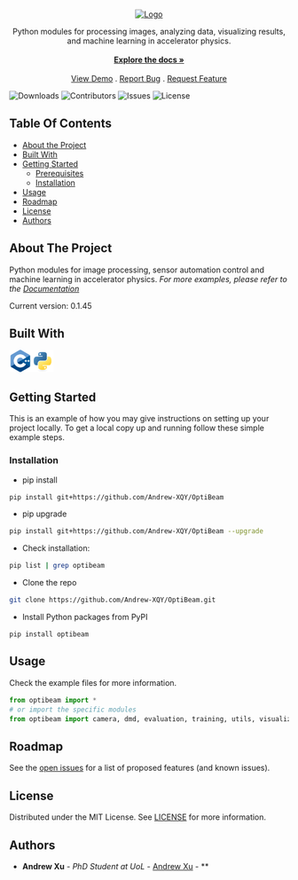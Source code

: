 <br/>
<p align="center">
  <a href="https://github.com/Andrew-XQY/OptiBeam">
    <img src="https://github.com/Andrew-XQY/OptiBeam/assets/26278255/59e6e340-e3c1-4b4b-8762-5f73c1ca44bd" alt="Logo" width="128" height="128">
  </a>

  <!-- <h3 align="center">OptiBeam -->
</h3>

  <p align="center">
    Python modules for processing images, analyzing data, visualizing results, and machine learning in accelerator physics.
    <br/>
    <br/>
    <a href="https://andrew-xqy.github.io/OptiBeam/"><strong>Explore the docs »</strong></a>
    <br/>
    <br/>
    <a href="https://andrew-xqy.github.io/OptiBeam/">View Demo</a>
    .
    <a href="https://github.com/Andrew-XQY/OptiBeam/issues">Report Bug</a>
    .
    <a href="https://github.com/Andrew-XQY/OptiBeam/issues">Request Feature</a>
  </p>
</p>

![Downloads](https://img.shields.io/github/downloads/Andrew-XQY/OptiBeam/total) ![Contributors](https://img.shields.io/github/contributors/Andrew-XQY/OptiBeam?color=dark-green) ![Issues](https://img.shields.io/github/issues/Andrew-XQY/OptiBeam) ![License](https://img.shields.io/github/license/Andrew-XQY/OptiBeam) 

## Table Of Contents

* [About the Project](#about-the-project)
* [Built With](#built-with)
* [Getting Started](#getting-started)
  * [Prerequisites](#prerequisites)
  * [Installation](#installation)
* [Usage](#usage)
* [Roadmap](#roadmap)
* [License](#license)
* [Authors](#authors)

## About The Project

<!-- ![Screen Shot](images/screenshot.png) -->

Python modules for image processing, sensor automation control and machine learning in accelerator physics. 
 _For more examples, please refer to the [Documentation](https://andrew-xqy.github.io/OptiBeam/)_

Current version: 0.1.45

## Built With

<a href="https://docs.microsoft.com/en-us/cpp/standard-library/cpp-standard-library-reference?view=msvc-160"><img src="https://raw.githubusercontent.com/devicons/devicon/master/icons/cplusplus/cplusplus-original.svg" height="40px" width="40px" /></a><a href="https://www.python.org/"><img src="https://raw.githubusercontent.com/devicons/devicon/master/icons/python/python-original.svg" height="40px" width="40px" /></a>

## Getting Started

This is an example of how you may give instructions on setting up your project locally.
To get a local copy up and running follow these simple example steps.

### Installation

* pip install

```sh
pip install git+https://github.com/Andrew-XQY/OptiBeam
```

* pip upgrade

```sh
pip install git+https://github.com/Andrew-XQY/OptiBeam --upgrade
```

* Check installation:

```sh
pip list | grep optibeam
```


* Clone the repo

```sh
git clone https://github.com/Andrew-XQY/OptiBeam.git
```

* Install Python packages from PyPI

```pip
pip install optibeam
```


## Usage

Check the example files for more information.

```python
from optibeam import *
# or import the specific modules
from optibeam import camera, dmd, evaluation, training, utils, visualization
```

## Roadmap

See the [open issues](https://github.com/Andrew-XQY/OptiBeam/issues) for a list of proposed features (and known issues).



## License

Distributed under the MIT License. See [LICENSE](https://github.com/Andrew-XQY/OptiBeam/blob/main/LICENSE.md) for more information.

## Authors

* **Andrew Xu** - *PhD Student at UoL* - [Andrew Xu](https://www.linkedin.com/in/qiyuan-xu-129b9196/) - **

<!-- ## Acknowledgements

* []() -->
